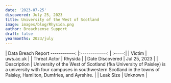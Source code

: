 ```yaml
---
date: '2023-07-25'
discovered: July 25, 2023
title: University of the West of Scotland
image: images/blog/Rhysida.png
author: Breachsense Support
draft: false
yearmonths: 2023/july
---
```



| Data Breach Report
------------:     |:-------------:    | :-----:|
| Victim      | uws.ac.uk      | 
| Threat Actor      | Rhysida      | 
| Date Discovered      | Jul 25, 2023      | 
| Description      | University of the West of Scotland (fka University of Paisley) is a university with four campuses in southwestern Scotland in the towns of Paisley, Hamilton, Dumfries, and Ayrshire.      | 
| Leak Size      | Unknown      | 

